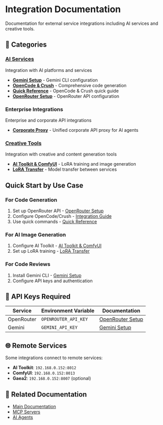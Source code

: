 # Integration Documentation

Documentation for external service integrations including AI services and creative tools.

## 📁 Categories

### [AI Services](./ai-services/)
Integration with AI platforms and services
- **[Gemini Setup](./ai-services/gemini-setup.md)** - Gemini CLI configuration
- **[OpenCode & Crush](./ai-services/opencode-crush.md)** - Comprehensive code generation
- **[Quick Reference](./ai-services/opencode-crush-ref.md)** - OpenCode & Crush quick guide
- **[OpenRouter Setup](./ai-services/openrouter-setup.md)** - OpenRouter API configuration

### Enterprise Integrations
Enterprise and corporate API integrations
- **[Corporate Proxy](../../automation/corporate-proxy/README.md)** - Unified corporate API proxy for AI agents

### [Creative Tools](./creative-tools/)
Integration with creative and content generation tools
- **[AI Toolkit & ComfyUI](./creative-tools/ai-toolkit-comfyui.md)** - LoRA training and image generation
- **[LoRA Transfer](./creative-tools/lora-transfer.md)** - Model transfer between services

## Quick Start by Use Case

### For Code Generation
1. Set up OpenRouter API - [OpenRouter Setup](./ai-services/openrouter-setup.md)
2. Configure OpenCode/Crush - [Integration Guide](./ai-services/opencode-crush.md)
3. Use quick commands - [Quick Reference](./ai-services/opencode-crush-ref.md)

### For AI Image Generation
1. Configure AI Toolkit - [AI Toolkit & ComfyUI](./creative-tools/ai-toolkit-comfyui.md)
2. Set up LoRA training - [LoRA Transfer](./creative-tools/lora-transfer.md)

### For Code Reviews
1. Install Gemini CLI - [Gemini Setup](./ai-services/gemini-setup.md)
2. Configure API keys and authentication

## 🔑 API Keys Required

| Service | Environment Variable | Documentation |
|---------|---------------------|---------------|
| OpenRouter | `OPENROUTER_API_KEY` | [OpenRouter Setup](./ai-services/openrouter-setup.md) |
| Gemini | `GEMINI_API_KEY` | [Gemini Setup](./ai-services/gemini-setup.md) |

## 🌐 Remote Services

Some integrations connect to remote services:
- **AI Toolkit**: `192.168.0.152:8012`
- **ComfyUI**: `192.168.0.152:8013`
- **Gaea2**: `192.168.0.152:8007` (optional)

## 📖 Related Documentation

- [Main Documentation](../README.md)
- [MCP Servers](../mcp/servers.md)
- [AI Agents](../ai-agents/)
